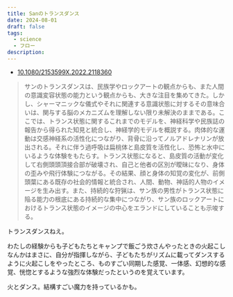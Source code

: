 ```yaml
---
title: Sanのトランスダンス
date: 2024-08-01
draft: false
tags:
  - science
  - フロー
description:
---
```




- [10.1080/2153599X.2022.2118360](https://doi.org/10.1080/2153599X.2022.2118360)


> サンのトランスダンスは、民族学やロックアートの観点からも、また人間の意識変容状態の能力という観点からも、大きな注目を集めてきた。しかし、シャーマニックな儀式やそれに関連する意識状態に対するその意味合いは、関与する脳のメカニズムを理解しない限り未解決のままである。ここでは、トランス状態に関するこれまでのモデルを、神経科学や民族誌の報告から得られた知見と統合し、神経学的モデルを概説する。肉体的な運動は交感神経系の活性化につながり、背骨に沿ってノルアドレナリンが放出される。それに伴う過呼吸は扁桃体と島皮質を活性化し、恐怖と水中にいるような体験をもたらす。トランス状態になると、島皮質の活動が変化して右側頭頭頂接合部が破壊され、自己と他者の区別が曖昧になり、身体の歪みや飛行体験につながる。その結果、顔と身体の知覚の変化が、前側頭葉にある既存の社会的情報と統合され、人間、動物、神話的人物のイメージを生み出す。また、持続的な狩猟は、サン族の男性がトランス状態に陥る能力の根底にある持続的な集中につながり、サン族のロックアートにおけるトランス状態のイメージの中心をエランドにしていることも示唆する。



トランスダンスねえ。

わたしの経験からも子どもたちとキャンプで飯ごう炊さんやったときの火起こしなんかはまさに、自分が指揮しながら、子どもたちがリズムに載ってダンスするように火起こしをやったところ、ものすごい同期した感覚、一体感、幻想的な感覚、恍惚とするような強烈な体験だったというのを覚えています。

火とダンス。結構すごい魔力を持っているかも。